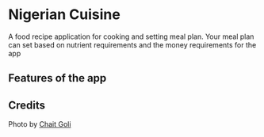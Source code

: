 # Nigerian Cuisine

A food recipe application for cooking and setting meal plan. Your meal plan can set based on nutrient requirements and the money requirements for the app

## Features of the app


## Credits
Photo by [Chait Goli](https://www.pexels.com/photo/chicken-curry-in-a-bowl-7353379/)